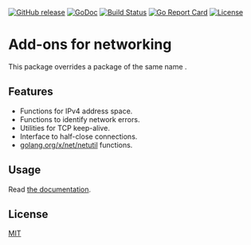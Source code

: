 [![GitHub release](https://img.shields.io/github/release/cybozu-go/netutil.svg?maxAge=60)][releases]
[![GoDoc](https://godoc.org/github.com/cybozu-go/netutil?status.svg)][godoc]
[![Build Status](https://travis-ci.org/cybozu-go/netutil.svg?branch=master)](https://travis-ci.org/cybozu-go/netutil)
[![Go Report Card](https://goreportcard.com/badge/github.com/cybozu-go/netutil)](https://goreportcard.com/report/github.com/cybozu-go/netutil)
[![License](https://img.shields.io/github/license/cybozu-go/netutil.svg?maxAge=2592000)](LICENSE)

Add-ons for networking
======================

This package overrides a package of the same name .

Features
--------

* Functions for IPv4 address space.
* Functions to identify network errors.
* Utilities for TCP keep-alive.
* Interface to half-close connections.
* [golang.org/x/net/netutil](https://godoc.org/golang.org/x/net/netutil) functions.

Usage
-----

Read [the documentation][godoc].

License
-------

[MIT](https://opensource.org/licenses/MIT)

[releases]: https://github.com/cybozu-go/netutil/releases
[godoc]: https://godoc.org/github.com/cybozu-go/netutil
